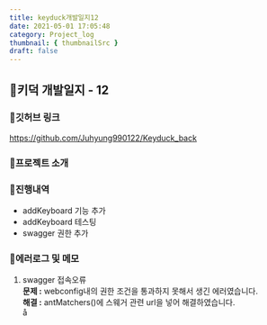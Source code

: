 ```yaml
---
title: keyduck개발일지12
date: 2021-05-01 17:05:48
category: Project_log
thumbnail: { thumbnailSrc }
draft: false
---
```


## 🌟키덕 개발일지 - 12

### 🎯깃허브 링크 
https://github.com/Juhyung990122/Keyduck_back

### 🎯프로젝트 소개

### 🎯진행내역
- addKeyboard 기능 추가
- addKeyboard 테스팅
- swagger 권한 추가 

### 🎯에러로그 및 메모
1. swagger 접속오류<br>
    **문제 :** webconfig내의 권한 조건을 통과하지 못해서 생긴 에러였습니다.<br>
    **해결 :** antMatchers()에 스웨거 관련 url을 넣어 해결하였습니다.<br>å